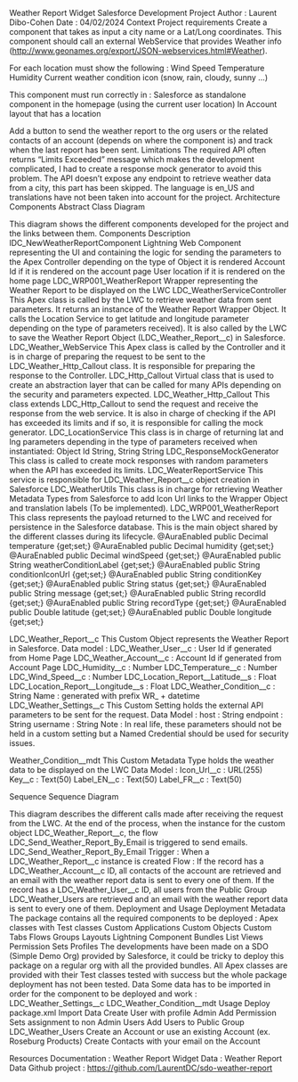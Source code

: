Weather Report Widget
Salesforce Development Project
Author : Laurent Dibo-Cohen
Date : 04/02/2024
Context
Project requirements
Create a component that takes as input a city name or a Lat/Long coordinates.
This component should call an external WebService that provides Weather info
(http://www.geonames.org/export/JSON-webservices.html#Weather).

For each location must show the following :
Wind Speed
Temperature
Humidity
Current weather condition icon (snow, rain, cloudy, sunny ...)

This component must run correctly in :
Salesforce as standalone component in the homepage (using the current user location)
In Account layout that has a location

Add a button to send the weather report to the org users or the related contacts of an
account (depends on where the component is) and track when the last report has been
sent.
Limitations
The required API often returns “Limits Exceeded” message which makes the development complicated, I had to create a response mock generator to avoid this problem.
The API doesn’t expose any endpoint to retrieve weather data from a city, this part has been skipped.
The language is en_US and translations have not been taken into account for the project.
Architecture
Components
Abstract Class Diagram


This diagram shows the different components developed for the project and the links between them.
Components Description
lDC_NewWeatherReportComponent
Lightning Web Component representing the UI and containing the logic for sending the parameters to the Apex Controller depending on the type of Object it is rendered
Account Id if it is rendered on the account page
User location if it is rendered on the home page
LDC_WRP001_WeatherReport
Wrapper representing the Weather Report to be displayed on the LWC
LDC_WeatherServiceController
This Apex class is called by the LWC to retrieve weather data from sent parameters. It returns an instance of the Weather Report Wrapper Object. It calls the Location Service to get latitude and longitude parameter depending on the type of parameters received).
It is also called by the LWC to save the Weather Report Object (LDC_Weather_Report__c) in Salesforce.
LDC_Weather_WebService
This Apex class is called by the Controller and it is in charge of preparing the request to be sent to the LDC_Weather_Http_Callout class. It is responsible for preparing the response to the Controller.
LDC_Http_Callout
Virtual class that is used to create an abstraction layer that can be called for many APIs depending on the security and parameters expected.
LDC_Weather_Http_Callout
This class extends LDC_Http_Callout to send the request and receive the response from the web service. It is also in charge of checking if the API has exceeded its limits and if so, it is responsible for calling the mock generator.
LDC_LocationService
This class is in charge of returning lat and lng parameters depending in the type of parameters received when instantiated: 
Object Id
String, String
String
LDC_ResponseMockGenerator
This class is called to create mock responses with random parameters when the API has exceeded its limits.
LDC_WeaterReportService
This service is responsible for LDC_Weather_Report__c object creation in Salesforce
LDC_WeatherUtils
This class is in charge for retrieving Weather Metadata Types from Salesforce to add Icon Url links to the Wrapper Object and translation labels (To be implemented).
LDC_WRP001_WeatherReport
This class represents the payload returned to the LWC and received for persistence in the Salesforce database. This is the main object shared by the different classes during its lifecycle.
    @AuraEnabled
    public Decimal temperature {get;set;}
    @AuraEnabled
    public Decimal humidity {get;set;}
    @AuraEnabled
    public Decimal windSpeed {get;set;}
    @AuraEnabled
    public String weatherConditionLabel {get;set;}
    @AuraEnabled
    public String conditionIconUrl {get;set;}
    @AuraEnabled
    public String conditionKey {get;set;}
    @AuraEnabled
    public String status {get;set;}
    @AuraEnabled
    public String message {get;set;}
    @AuraEnabled
    public String recordId {get;set;}
    @AuraEnabled
    public String recordType {get;set;}
    @AuraEnabled
    public Double latitude {get;set;}
    @AuraEnabled
    public Double longitude {get;set;}

LDC_Weather_Report__c
This Custom Object represents the Weather Report in Salesforce. 
Data model : 
LDC_Weather_User__c : User Id if generated from Home Page
LDC_Weather_Account__c : Account Id if generated from Account Page
LDC_Humidity__c : Number
LDC_Temperature__c : Number
LDC_Wind_Speed__c : Number
LDC_Location_Report__Latitude__s : Float
LDC_Location_Report__Longitude__s : Float
LDC_Weather_Condition__c : String
Name : generated with prefix WR_ + datetime
LDC_Weather_Settings__c
This Custom Setting holds the external API parameters to be sent for the request.
Data Model : 
host : String
endpoint : String
username : String
Note : In real life, these parameters should not be held in a custom setting but a Named Credential should be used for security issues.

Weather_Condition__mdt
This Custom Metadata Type holds the weather data to be displayed on the LWC
Data Model : 
Icon_Url__c : URL(255)	
Key__c : Text(50)
Label_EN__c : Text(50)
Label_FR__c : Text(50)

Sequence
Sequence Diagram


This diagram describes the different calls made after receiving the request from the LWC.
At the end of the process, when the instance for the custom object LDC_Weather_Report__c, the flow LDC_Send_Weather_Report_By_Email is triggered to send emails.
LDC_Send_Weather_Report_By_Email
Trigger : When a LDC_Weather_Report__c instance is created
Flow : 
If the record has a LDC_Weather_Account__c ID, all contacts of the account are retrieved and an email with the weather report data is sent to every one of them.
If the record has a LDC_Weather_User__c ID, all users from the Public Group LDC_Weather_Users are retrieved and an email with the weather report data is sent to every one of them.
Deployment and Usage
Deployment
Metadata
The package contains all the required components to be deployed : 
Apex classes with Test classes
Custom Applications
Custom Objects
Custom Tabs
Flows
Groups
Layouts
Lightning Component Bundles
List Views
Permission Sets
Profiles
The developments have been made on a SDO (Simple Demo Org) provided by Salesforce, it could be tricky to deploy this package on a regular org with all the provided bundles.
All Apex classes are provided with their Test classes tested with success but the whole package deployment has not been tested.
Data
Some data has to be imported in order for the component to be deployed and work : 
LDC_Weather_Settings__c
LDC_Weather_Condition__mdt
Usage
Deploy package.xml
Import Data
Create User with profile Admin
Add Permission Sets assignment to non Admin Users
Add Users to Public Group LDC_Weather_Users
Create an Account or use an existing Account (ex. Roseburg Products)
Create Contacts with your email on the Account

Resources
Documentation : Weather Report Widget
Data : Weather Report Data
Github project : https://github.com/LaurentDC/sdo-weather-report

